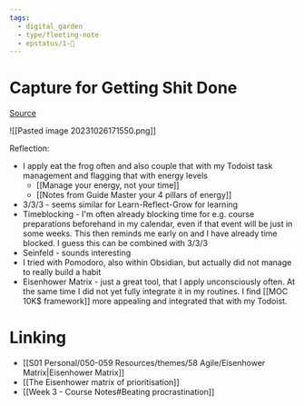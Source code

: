 ```yaml
---
tags:
  - digital_garden
  - type/fleeting-note
  - epstatus/1-🌱
---
```

# Capture for Getting Shit Done
[Source](https://www.linkedin.com/posts/donnellychris_do-more-and-stress-less-steal-this-productivity-activity-7123275007677337601-v5yY?utm_source=share&utm_medium=member_desktop)


![[Pasted image 20231026171550.png]]

Reflection:
+ I apply eat the frog often and also couple that with my Todoist task management and flagging that with energy levels
	+ [[Manage your energy, not your time]]
	+ [[Notes from Guide Master your 4 pillars of energy]]
+ 3/3/3 - seems similar for Learn-Reflect-Grow for learning
+ Timeblocking - I'm often already blocking time for e.g. course preparations beforehand in my calendar, even if that event will be just in some weeks. This then reminds me early on and I have already time blocked. I guess this can be combined with 3/3/3
+ Seinfeld - sounds interesting
+ I tried with Pomodoro, also within Obsidian, but actually did not manage to really build a habit
+ Eisenhower Matrix - just a great tool, that I apply unconsciously often. At the same time I did not yet fully integrate it in my routines. I find [[MOC 10K$ framework]] more appealing and integrated that with my Todoist.

# Linking
+ [[S01 Personal/050-059 Resources/themes/58 Agile/Eisenhower Matrix|Eisenhower Matrix]]
+ [[The Eisenhower matrix of prioritisation]]
+ [[Week 3 - Course Notes#Beating procrastination]]


